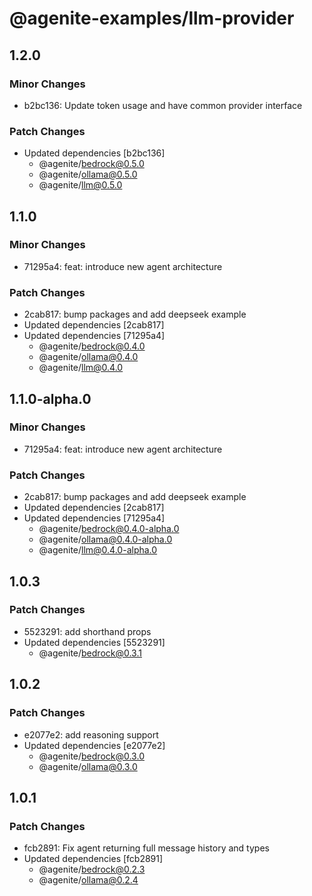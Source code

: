 # @agenite-examples/llm-provider

## 1.2.0

### Minor Changes

- b2bc136: Update token usage and have common provider interface

### Patch Changes

- Updated dependencies [b2bc136]
  - @agenite/bedrock@0.5.0
  - @agenite/ollama@0.5.0
  - @agenite/llm@0.5.0

## 1.1.0

### Minor Changes

- 71295a4: feat: introduce new agent architecture

### Patch Changes

- 2cab817: bump packages and add deepseek example
- Updated dependencies [2cab817]
- Updated dependencies [71295a4]
  - @agenite/bedrock@0.4.0
  - @agenite/ollama@0.4.0
  - @agenite/llm@0.4.0

## 1.1.0-alpha.0

### Minor Changes

- 71295a4: feat: introduce new agent architecture

### Patch Changes

- 2cab817: bump packages and add deepseek example
- Updated dependencies [2cab817]
- Updated dependencies [71295a4]
  - @agenite/bedrock@0.4.0-alpha.0
  - @agenite/ollama@0.4.0-alpha.0
  - @agenite/llm@0.4.0-alpha.0

## 1.0.3

### Patch Changes

- 5523291: add shorthand props
- Updated dependencies [5523291]
  - @agenite/bedrock@0.3.1

## 1.0.2

### Patch Changes

- e2077e2: add reasoning support
- Updated dependencies [e2077e2]
  - @agenite/bedrock@0.3.0
  - @agenite/ollama@0.3.0

## 1.0.1

### Patch Changes

- fcb2891: Fix agent returning full message history and types
- Updated dependencies [fcb2891]
  - @agenite/bedrock@0.2.3
  - @agenite/ollama@0.2.4
